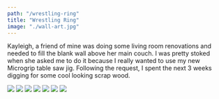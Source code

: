 ```yaml
---
path: "/wrestling-ring"
title: "Wrestling Ring"
image: "./wall-art.jpg"
---
```


Kayleigh, a friend of mine was doing some living room renovations and needed to fill the blank wall above her main couch. I was pretty stoked when she asked me to do it because I really wanted to use my new Microgrip table saw jig. Following the request, I spent the next 3 weeks digging for some cool looking scrap wood.

<img src="https://not-ansari.s3.us-east-2.amazonaws.com/builds/wall-art/scraps.JPG"/>

<img src="https://not-ansari.s3.us-east-2.amazonaws.com/builds/wall-art/ideation.JPG"/>

<img src="https://not-ansari.s3.us-east-2.amazonaws.com/builds/wall-art/formation.JPG"/>

<img src="https://not-ansari.s3.us-east-2.amazonaws.com/builds/wall-art/Frame2.jpg"/>

<img src="https://not-ansari.s3.us-east-2.amazonaws.com/builds/wall-art/Frame1.jpg"/>

<img src="https://not-ansari.s3.us-east-2.amazonaws.com/builds/wall-art/Frame3.jpg"/>

<img src="https://not-ansari.s3.us-east-2.amazonaws.com/builds/wall-art/room-shot.jpg"/>
